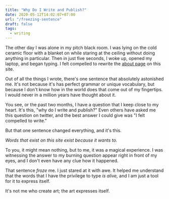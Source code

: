 ```yaml
---
title: "Why Do I Write and Publish?"
date: 2020-05-12T14:02:07+07:00
url: "/freezing-sentence"
draft: false
tags:
  - writing
---
```


The other day I was alone in my pitch black room. I was lying on the cold ceramic floor with a blanket on while staring at the ceiling without doing anything in particular. Then in just five seconds, I woke up, opened my laptop, and began typing. I felt compelled to rewrite the [about page](/about) on this site.

Out of all the things I wrote, there's one sentence that absolutely astonished me. It's not because it's has perfect grammar or unique vocabulary, but because I don't know how in the world does that come out of my fingertips. I would never in a million years have thought about it.

You see, or the past two months, I have a question that I keep close to my heart. It's this, "why do I write and publish?" Even others have asked me this question on twitter, and the best answer I could give was "I felt compelled to write."

But that one sentence changed everything, and it's this.

*Words that exist on this site exist because it wants to.*

To you, it might mean nothing, but to me, it was a magical experience. I was witnessing the answer to my burning question appear right in front of my eyes, and I don't even have any clue how it happened.

That sentence _froze_ me. I just stared at it with awe. It helped me understand that the words that I have the privilege to type _is alive,_ and I am just a tool for it to express itself.

It's not me who create art; the art expresses itself.